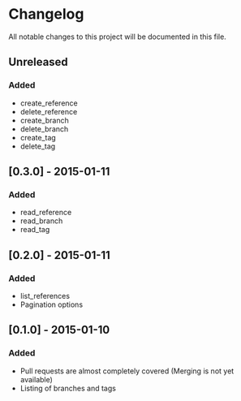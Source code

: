 # Changelog
All notable changes to this project will be documented in this file.

## Unreleased
### Added
- create_reference
- delete_reference
- create_branch
- delete_branch
- create_tag
- delete_tag

## [0.3.0] - 2015-01-11
### Added
- read_reference
- read_branch
- read_tag

## [0.2.0] - 2015-01-11
### Added
- list_references
- Pagination options

## [0.1.0] - 2015-01-10
### Added
- Pull requests are almost completely covered (Merging is not yet available)
- Listing of branches and tags
